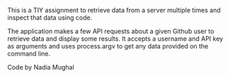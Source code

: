 This is a TIY assignment to retrieve data from a server multiple times and inspect that data using code.

The application makes a few API requests about a given Github user to retrieve data and display some results. It accepts a username and API key as arguments and uses process.argv to get any data provided on the command line.

Code by Nadia Mughal

